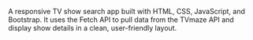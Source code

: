 A responsive TV show search app built with HTML, CSS, JavaScript, and Bootstrap. It uses the Fetch API to pull data from the TVmaze API and display show details in a clean, user-friendly layout.
